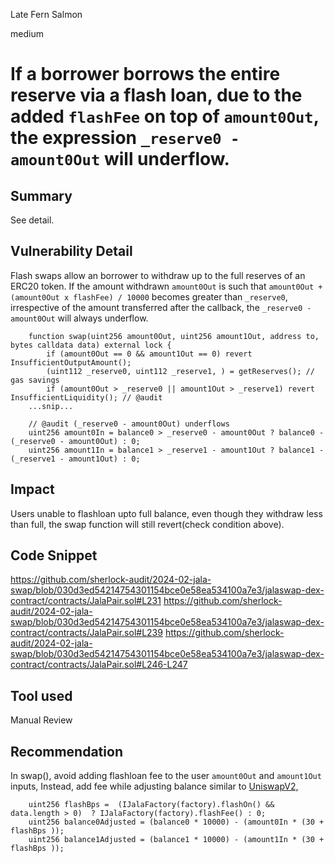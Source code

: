 Late Fern Salmon

medium

# If a borrower borrows the entire reserve via a flash loan, due to the added `flashFee` on top of `amount0Out`, the expression `_reserve0 - amount0Out` will underflow.

## Summary
See detail.
## Vulnerability Detail

Flash swaps allow an borrower to withdraw up to the full reserves of an ERC20 token. If the amount withdrawn `amount0Out` is such that `amount0Out + (amount0Out x flashFee) / 10000` becomes greater than `_reserve0`, irrespective of the amount transferred after the callback, the `_reserve0 - amount0Out` will always underflow.


```solidity
    function swap(uint256 amount0Out, uint256 amount1Out, address to, bytes calldata data) external lock {
        if (amount0Out == 0 && amount1Out == 0) revert InsufficientOutputAmount();
        (uint112 _reserve0, uint112 _reserve1, ) = getReserves(); // gas savings
        if (amount0Out > _reserve0 || amount1Out > _reserve1) revert InsufficientLiquidity(); // @audit
    ...snip...
```

```solidity
    // @audit (_reserve0 - amount0Out) underflows
    uint256 amount0In = balance0 > _reserve0 - amount0Out ? balance0 - (_reserve0 - amount0Out) : 0;
    uint256 amount1In = balance1 > _reserve1 - amount1Out ? balance1 - (_reserve1 - amount1Out) : 0;
```
## Impact
Users unable to flashloan upto full balance, even though they withdraw less than full, the swap function will still revert(check condition above). 
## Code Snippet
https://github.com/sherlock-audit/2024-02-jala-swap/blob/030d3ed54214754301154bce0e58ea534100a7e3/jalaswap-dex-contract/contracts/JalaPair.sol#L231
https://github.com/sherlock-audit/2024-02-jala-swap/blob/030d3ed54214754301154bce0e58ea534100a7e3/jalaswap-dex-contract/contracts/JalaPair.sol#L239
https://github.com/sherlock-audit/2024-02-jala-swap/blob/030d3ed54214754301154bce0e58ea534100a7e3/jalaswap-dex-contract/contracts/JalaPair.sol#L246-L247
## Tool used

Manual Review

## Recommendation

In swap(), avoid adding flashloan fee  to the user `amount0Out` and `amount1Out` inputs, 
Instead, add fee while adjusting balance similar to [UniswapV2,](https://github.com/Uniswap/v2-core/blob/ee547b17853e71ed4e0101ccfd52e70d5acded58/contracts/UniswapV2Pair.sol#L180-L181)

```solidity
    uint256 flashBps =  (IJalaFactory(factory).flashOn() && data.length > 0)  ? IJalaFactory(factory).flashFee() : 0;
    uint256 balance0Adjusted = (balance0 * 10000) - (amount0In * (30 + flashBps ));
    uint256 balance1Adjusted = (balance1 * 10000) - (amount1In * (30 + flashBps ));
```